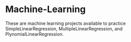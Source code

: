 # Machine-Learning
These are machine learning projects available to practice SimpleLinearRegression, MultipleLinearRegression, and PlynomialLinearRegression.
